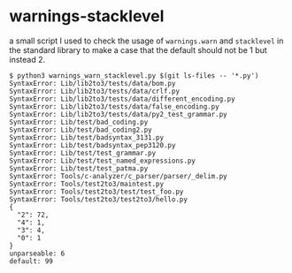 warnings-stacklevel
===================

a small script I used to check the usage of `warnings.warn` and `stacklevel`
in the standard library to make a case that the default should not be 1 but
instead 2.

```console
$ python3 warnings_warn_stacklevel.py $(git ls-files -- '*.py')
SyntaxError: Lib/lib2to3/tests/data/bom.py
SyntaxError: Lib/lib2to3/tests/data/crlf.py
SyntaxError: Lib/lib2to3/tests/data/different_encoding.py
SyntaxError: Lib/lib2to3/tests/data/false_encoding.py
SyntaxError: Lib/lib2to3/tests/data/py2_test_grammar.py
SyntaxError: Lib/test/bad_coding.py
SyntaxError: Lib/test/bad_coding2.py
SyntaxError: Lib/test/badsyntax_3131.py
SyntaxError: Lib/test/badsyntax_pep3120.py
SyntaxError: Lib/test/test_grammar.py
SyntaxError: Lib/test/test_named_expressions.py
SyntaxError: Lib/test/test_patma.py
SyntaxError: Tools/c-analyzer/c_parser/parser/_delim.py
SyntaxError: Tools/test2to3/maintest.py
SyntaxError: Tools/test2to3/test/test_foo.py
SyntaxError: Tools/test2to3/test2to3/hello.py
{
  "2": 72,
  "4": 1,
  "3": 4,
  "0": 1
}
unparseable: 6
default: 99
```
